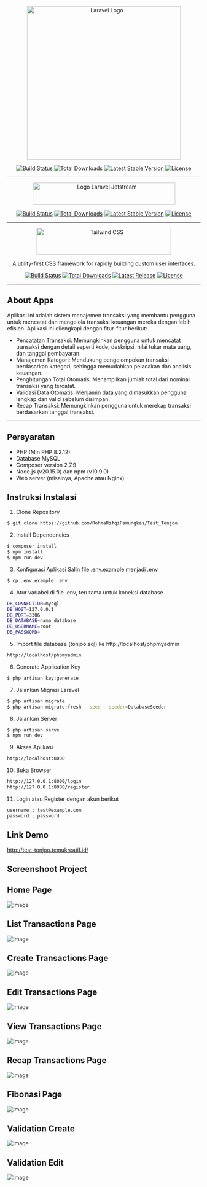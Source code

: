 <p align="center"><a href="https://laravel.com" target="_blank"><img src="https://raw.githubusercontent.com/laravel/art/master/logo-lockup/5%20SVG/2%20CMYK/1%20Full%20Color/laravel-logolockup-cmyk-red.svg" width="400" alt="Laravel Logo"></a></p>

<p align="center">
<a href="https://github.com/laravel/framework/actions"><img src="https://github.com/laravel/framework/workflows/tests/badge.svg" alt="Build Status"></a>
<a href="https://packagist.org/packages/laravel/framework"><img src="https://img.shields.io/packagist/dt/laravel/framework" alt="Total Downloads"></a>
<a href="https://packagist.org/packages/laravel/framework"><img src="https://img.shields.io/packagist/v/laravel/framework" alt="Latest Stable Version"></a>
<a href="https://packagist.org/packages/laravel/framework"><img src="https://img.shields.io/packagist/l/laravel/framework" alt="License"></a>
</p>

---

<p align="center"><img width="371" height="58" src="/art/logo.svg" alt="Logo Laravel Jetstream"></p>

<p align="center">
    <a href="https://github.com/laravel/jetstream/actions"><img src="https://github.com/laravel/jetstream/workflows/tests/badge.svg" alt="Build Status"></a>
    <a href="https://packagist.org/packages/laravel/jetstream"><img src="https://img.shields.io/packagist/dt/laravel/jetstream" alt="Total Downloads"></a>
    <a href="https://packagist.org/packages/laravel/jetstream"><img src="https://img.shields.io/packagist/v/laravel/jetstream" alt="Latest Stable Version"></a>
    <a href="https://packagist.org/packages/laravel/jetstream"><img src="https://img.shields.io/packagist/l/laravel/jetstream" alt="License"></a>
</p>

---

<p align="center">
  <a href="https://tailwindcss.com" target="_blank">
    <picture>
      <source media="(prefers-color-scheme: dark)" srcset="https://raw.githubusercontent.com/tailwindlabs/tailwindcss/HEAD/.github/logo-dark.svg">
      <source media="(prefers-color-scheme: light)" srcset="https://raw.githubusercontent.com/tailwindlabs/tailwindcss/HEAD/.github/logo-light.svg">
      <img alt="Tailwind CSS" src="https://raw.githubusercontent.com/tailwindlabs/tailwindcss/HEAD/.github/logo-light.svg" width="350" height="70" style="max-width: 100%;">
    </picture>
  </a>
</p>

<p align="center">
  A utility-first CSS framework for rapidly building custom user interfaces.
</p>

<p align="center">
    <a href="https://github.com/tailwindlabs/tailwindcss/actions"><img src="https://img.shields.io/github/actions/workflow/status/tailwindlabs/tailwindcss/ci.yml?branch=next" alt="Build Status"></a>
    <a href="https://www.npmjs.com/package/tailwindcss"><img src="https://img.shields.io/npm/dt/tailwindcss.svg" alt="Total Downloads"></a>
    <a href="https://github.com/tailwindcss/tailwindcss/releases"><img src="https://img.shields.io/npm/v/tailwindcss.svg" alt="Latest Release"></a>
    <a href="https://github.com/tailwindcss/tailwindcss/blob/master/LICENSE"><img src="https://img.shields.io/npm/l/tailwindcss.svg" alt="License"></a>
</p>

---

## About Apps

Aplikasi ini adalah sistem manajemen transaksi yang membantu pengguna untuk mencatat dan mengelola transaksi keuangan mereka dengan lebih efisien. Aplikasi ini dilengkapi dengan fitur-fitur berikut:

- Pencatatan Transaksi: Memungkinkan pengguna untuk mencatat transaksi dengan detail seperti kode, deskripsi, nilai tukar mata uang, dan tanggal pembayaran.
- Manajemen Kategori: Mendukung pengelompokan transaksi berdasarkan kategori, sehingga memudahkan pelacakan dan analisis keuangan.
- Penghitungan Total Otomatis: Menampilkan jumlah total dari nominal transaksi yang tercatat.
- Validasi Data Otomatis: Menjamin data yang dimasukkan pengguna lengkap dan valid sebelum disimpan.
- Recap Transaksi: Memungkinkan pengguna untuk merekap transaksi berdasarkan tanggal transaksi.

---

## Persyaratan

- PHP (Min PHP 8.2.12)
- Database MySQL
- Composer version 2.7.9
- Node.js (v20.15.0) dan npm (v10.9.0)
- Web server (misalnya, Apache atau Nginx)

## Instruksi Instalasi
1. Clone Repository
```bash
$ git clone https://github.com/RohmaRifqiPamungkas/Test_Tonjoo
```

2. Install Dependencies
```bash
$ composer install
$ npm install
$ npm run dev
```

3. Konfigurasi Aplikasi Salin file .env.example menjadi .env
```bash
$ cp .env.example .env
```

4. Atur variabel di file .env, terutama untuk koneksi database
```bash
DB_CONNECTION=mysql
DB_HOST=127.0.0.1
DB_PORT=3306
DB_DATABASE=nama_database
DB_USERNAME=root
DB_PASSWORD=
```

5. Import file database (tonjoo.sql) ke http://localhost/phpmyadmin
```bash
http://localhost/phpmyadmin
```

6. Generate Application Key
```bash
$ php artisan key:generate
```

7. Jalankan Migrasi Laravel
```bash
$ php artisan migrate
$ php artisan migrate:fresh --seed --seeder=DatabaseSeeder 
```

8. Jalankan Server
```bash
$ php artisan serve
$ npm run dev
```

9. Akses Aplikasi
```bash
http://localhost:8000
```

10. Buka Browser 
```bash
http://127.0.0.1:8000/login
http://127.0.0.1:8000/register
```

11. Login atau Register dengan akun berikut
```bash
username : test@example.com
password : password
```

## Link Demo

http://test-tonjoo.temukreatif.id/

## Screenshoot Project

## Home Page
![image](https://github.com/user-attachments/assets/385849a7-668e-417e-a3f8-213c999faaf0)

## List Transactions Page
![image](https://github.com/user-attachments/assets/950c32d5-1b89-4a21-9fd6-6b4f324257e1)

## Create Transactions Page
![image](https://github.com/user-attachments/assets/b4051c6e-fd0a-4cf8-8fd8-6c54f657c7e8)

## Edit Transactions Page
![image](https://github.com/user-attachments/assets/1ee36627-7b06-4691-b52a-d210a85b8400)

## View Transactions Page
![image](https://github.com/user-attachments/assets/7a212675-783c-4078-9cc8-05b0b0b65d8f)

## Recap Transactions Page
![image](https://github.com/user-attachments/assets/2570b066-a227-4ea3-9b84-51aa8f7e8a33)

## Fibonasi Page
![image](https://github.com/user-attachments/assets/a3ca7340-816c-4225-8eb4-19de76d23829)

## Validation Create
![image](https://github.com/user-attachments/assets/befabef3-a40a-41a5-9b44-aab153c92edc)

## Validation Edit
![image](https://github.com/user-attachments/assets/5c2574e1-19be-4797-be57-28af36b56c8f)